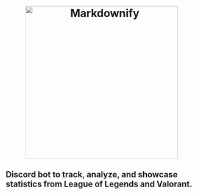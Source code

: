 <h1 align="center">
  <br>
  <a href="http://www.amitmerchant.com/electron-markdownify"><img src="https://github.com/Dhruv-m-Shah/League-of-Legends-Discord-Bot/blob/master/readmeImages/gromp_name.png" alt="Markdownify" width="400"></a>
  <br>
 <h2> Discord bot to track, analyze, and showcase statistics from League of Legends and Valorant.</h2>
  <br>
</h1>
